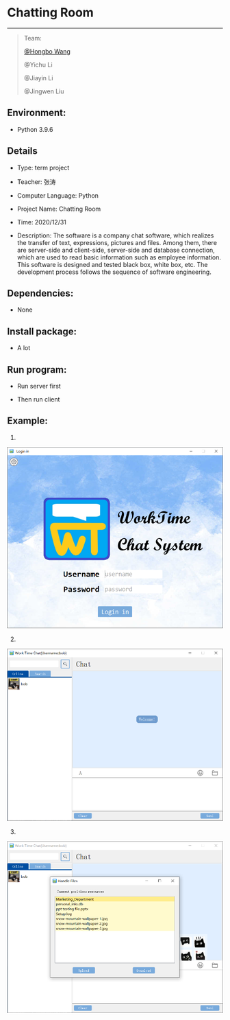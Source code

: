# Chatting Room

-----

>  Team:
>
>  [@Hongbo Wang ](https://github.com/BOBWang1117)
>
>  @Yichu Li
>
>  @Jiayin Li
>
>  @Jingwen Liu
>
>  

## **Environment:**

- Python 3.9.6

  

## **Details**

- Type: term project

- Teacher: 张涛

- Computer Language: Python

- Project Name: Chatting Room

- Time: 2020/12/31

- Description: The software is a company chat software, which realizes the transfer of text, expressions, pictures and files. Among them, there are server-side and client-side, server-side and database connection, which are used to read basic information such as employee information. This software is designed and tested black box, white box, etc. The development process follows the sequence of software engineering.


## **Dependencies:** 

- None



## **Install package:**

- A lot




## **Run program:**

- Run server first

- Then run client

  

  

 

## **Example:**

1. 
![picture1](./picture/1.PNG)

   

2. 
![picture1](./picture/2.PNG)

   

3. 
![picture1](./picture/3.PNG)

   

